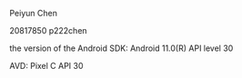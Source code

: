 Peiyun Chen

20817850 p222chen

the version of the Android SDK:
Android 11.0(R) API level 30

AVD: Pixel C API 30
